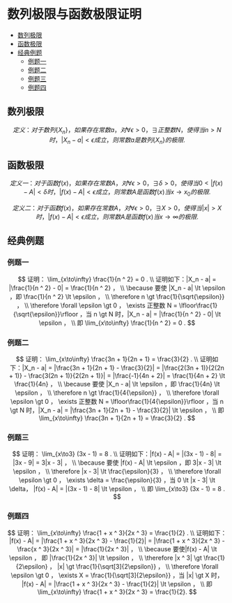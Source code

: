 # 数列极限与函数极限证明

* [数列极限](#数列极限)
* [函数极限](#函数极限)
* [经典例题](#经典例题)
  * [例题一](#例题一)
  * [例题二](#例题二)
  * [例题三](#例题三)
  * [例题四](#例题四)


## 数列极限

$$
定义：对于数列 \{X_n\} ，如果存在常数 a ，对 \forall \epsilon \gt 0 ， \exists 正整数 N ，使得当 n \gt N 时，|X_n - a| \lt \epsilon 成立，则常数 a 是数列 \{X_n\} 的极限.
$$

## 函数极限

$$
定义一：对于函数 f(x) ，如果存在常数 A ，对 \forall \epsilon \gt 0 ， \exists \delta \gt 0 ，使得当 0 \lt |f(x) - A| \lt \delta 时，|f(x) - A| \lt \epsilon 成立，则常数 A 是函数 f(x) 当 x \to x_0 的极限.
$$


$$
定义二：对于函数 f(x) ，如果存在常数 A ，对 \forall \epsilon \gt 0， \exists X \gt 0 ，使得当 |x| \gt X 时，|f(x) - A | \lt \epsilon 成立，则常数 A 是函数 f(x) 当 x \to \infty 的极限.
$$

## 经典例题

### 例题一

$$
证明： \lim_{x\to\infty} \frac{1}{n ^ 2} = 0 .
\\
证明如下：|X_n - a| = |\frac{1}{n ^ 2} - 0| = \frac{1}{n ^ 2} ，
\\
\because 要使 |X_n - a| \lt \epsilon ，即 \frac{1}{n ^ 2} \lt \epsilon ，
\\
\therefore n \gt \frac{1}{\sqrt{\epsilon}} ，
\\
\therefore \forall \epsilon \gt 0 ， \exists 正整数 N = \lfloor\frac{1}{\sqrt{\epsilon}}\rfloor ，当 n \gt N 时，|X_n - a| = |\frac{1}{n ^ 2} - 0| \lt \epsilon ，
\\
即 \lim_{x\to\infty} \frac{1}{n ^ 2} = 0 .
$$

### 例题二

$$
证明： \lim_{x\to\infty} \frac{3n + 1}{2n + 1} = \frac{3}{2} .
\\
证明如下：|X_n - a| = |\frac{3n + 1}{2n + 1} - \frac{3}{2}| = |\frac{2(3n + 1)}{2(2n + 1)} - \frac{3(2n + 1)}{2(2n + 1)}| = |\frac{-1}{4n + 2}| = \frac{1}{4n + 2} \lt \frac{1}{4n} ，
\\
\because 要使 |X_n - a| \lt \epsilon ，即 \frac{1}{4n} \lt \epsilon ，
\\
\therefore n \gt \frac{1}{4{\epsilon}} ，
\\
\therefore \forall \epsilon \gt 0 ， \exists 正整数 N = \lfloor\frac{1}{4{\epsilon}}\rfloor ，当 n \gt N 时，|X_n - a| = |\frac{3n + 1}{2n + 1} - \frac{3}{2}| \lt \epsilon ，
\\
即 \lim_{x\to\infty} \frac{3n + 1}{2n + 1} = \frac{3}{2} .
$$

### 例题三


$$
证明： \lim_{x\to3} (3x - 1) = 8 .
\\
证明如下：|f(x) - A| = |(3x - 1) - 8| = |3x - 9| = 3|x - 3| ，
\\
\because 要使 |f(x) - A| \lt \epsilon ，即 3|x - 3| \lt \epsilon ，
\\
\therefore |x - 3| \lt \frac{\epsilon}{3} ，
\\
\therefore \forall \epsilon \gt 0 ， \exists \delta = \frac{\epsilon}{3} ，当 0 \lt |x - 3| \lt \delta， |f(x) - A| = |(3x - 1) - 8| \lt \epsilon ，
\\
即 \lim_{x\to3} (3x - 1) = 8 .
$$

### 例题四

$$
证明： \lim_{x\to\infty} \frac{1 + x ^ 3}{2x ^ 3} = \frac{1}{2} .
\\
证明如下： |f(x) - A| = |\frac{1 + x ^ 3}{2x ^ 3} - \frac{1}{2}| = |\frac{1 + x ^ 3}{2x ^ 3} - \frac{x ^ 3}{2x ^ 3}| = |\frac{1}{2x ^ 3}| ，
\\
\because 要使|f(x) - A| \lt \epsilon ， 即 |\frac{1}{2x ^ 3}| \lt \epsilon ，
\\
\therefore |x ^ 3| \gt \frac{1}{2\epsilon} ， |x| \gt \frac{1}{\sqrt[3]{2\epsilon}} ，
\\
\therefore \forall \epsilon \gt 0 ， \exists X = \frac{1}{\sqrt[3]{2\epsilon}} ，当 |x| \gt X 时， |f(x) - A| = |\frac{1 + x ^ 3}{2x ^ 3} - \frac{1}{2}| \lt \epsilon ，
\\
即 \lim_{x\to\infty} \frac{1 + x ^ 3}{2x ^ 3} = \frac{1}{2}.
$$



